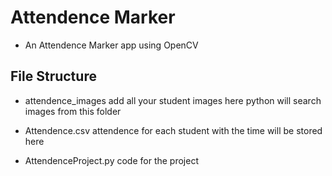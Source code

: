 # Attendence Marker

- An Attendence Marker app using OpenCV

## File Structure

- attendence_images
  add all your student images here
  python will search images from this folder

- Attendence.csv
  attendence for each student with the time will be stored here

- AttendenceProject.py
  code for the project
